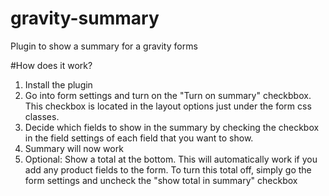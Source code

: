 # gravity-summary
Plugin to show a summary for a gravity forms

#How does it work?
1. Install the plugin
2. Go into form settings and turn on the "Turn on summary" checkbbox. This checkbox is located in the layout options just under the form css classes.
3. Decide which fields to show in the summary by checking the checkbox in the field settings of each field that you want to show.
4. Summary will now work
5. Optional: Show a total at the bottom. This will automatically work if you add any product fields to the form. To turn this total off, simply go the form settings and uncheck the "show total in summary" checkbox

